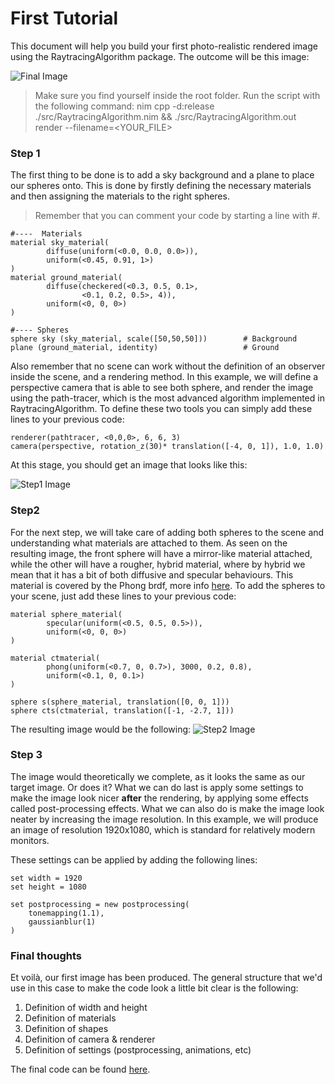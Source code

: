 # First Tutorial
This document will help you build your first photo-realistic rendered image using the RaytracingAlgorithm package.
The outcome will be this image:

![Final Image](https://github.com/lorycontixd/RaytracingAlgorithm/blob/master/media/documentation/tutorial1/finalimage.png)


> Make sure you find yourself inside the root folder.
> Run the script with the following command: nim cpp -d:release ./src/RaytracingAlgorithm.nim && ./src/RaytracingAlgorithm.out render --filename=<YOUR_FILE>

### Step 1
The first thing to be done is to add a sky background and a plane to place our spheres onto. This is done by firstly defining the necessary materials and then assigning the materials to the right spheres.
> Remember that you can comment your code by starting a line with #.

```
#----  Materials
material sky_material(
        diffuse(uniform(<0.0, 0.0, 0.0>)),
        uniform(<0.45, 0.91, 1>)
)
material ground_material(
		diffuse(checkered(<0.3, 0.5, 0.1>,
				<0.1, 0.2, 0.5>, 4)),
        uniform(<0, 0, 0>)
)

#---- Spheres
sphere sky (sky_material, scale([50,50,50])) 		# Background
plane (ground_material, identity) 					# Ground
```
Also remember that no scene can work without the definition of an observer inside the scene, and a rendering method.
In this example, we will define a perspective camera that is able to see both sphere, and render the image using the path-tracer, which is the most advanced algorithm implemented in RaytracingAlgorithm. To define these two tools you can simply add these lines to your previous code:
```
renderer(pathtracer, <0,0,0>, 6, 6, 3)
camera(perspective, rotation_z(30)* translation([-4, 0, 1]), 1.0, 1.0) 
```

At this stage, you should get an image that looks like this:

![Step1 Image](https://github.com/lorycontixd/RaytracingAlgorithm/blob/master/media/documentation/tutorial1/step1.png)

### Step2
For the next step, we will take care of adding both spheres to the scene and understanding what materials are attached to them.
As seen on the resulting image, the front sphere will have a mirror-like material attached, while the other will have a rougher, hybrid material, where by hybrid we mean that it has a bit of both diffusive and specular behaviours. This material is covered by the Phong brdf, more info [here](https://github.com/lorycontixd/RaytracingAlgorithm/blob/master/rta.md#phong-brdf).
To add the spheres to your scene, just add these lines to your previous code:
```
material sphere_material(
        specular(uniform(<0.5, 0.5, 0.5>)),
        uniform(<0, 0, 0>)
)

material ctmaterial(
        phong(uniform(<0.7, 0, 0.7>), 3000, 0.2, 0.8),
        uniform(<0.1, 0, 0.1>)
)

sphere s(sphere_material, translation([0, 0, 1]))
sphere cts(ctmaterial, translation([-1, -2.7, 1]))
```
The resulting image would be the following:
![Step2 Image](https://github.com/lorycontixd/RaytracingAlgorithm/blob/master/media/documentation/tutorial1/step2.png)

### Step 3
The image would theoretically we complete, as it looks the same as our target image. Or does it?
What we can do last is apply some settings to make the image look nicer **after** the rendering, by applying some effects called post-processing effects.
What we can also do is make the image look neater by increasing the image resolution. In this example, we will produce an image of resolution 1920x1080, which is standard for relatively modern monitors.

These settings can be applied by adding the following lines:
```
set width = 1920
set height = 1080

set postprocessing = new postprocessing(
	tonemapping(1.1),
	gaussianblur(1)
)
```

### Final thoughts
Et voilà, our first image has been produced. 
The general structure that we'd use in this case to make the code look a little bit clear is the following:

1. Definition of width and height
2. Definition of materials
3. Definition of shapes
4. Definition of camera & renderer
5. Definition of settings (postprocessing, animations, etc)

The final code can be found [here](https://github.com/lorycontixd/RaytracingAlgorithm/blob/master/examples/example_demo.rta).